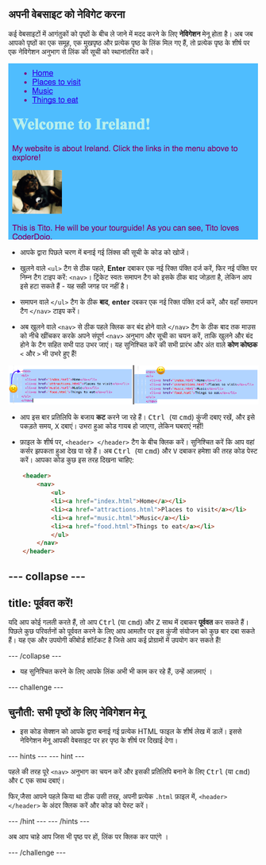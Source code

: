 ## अपनी वेबसाइट को नेविगेट करना

कई वेबसाइटों में आगंतुकों को पृष्ठों के बीच ले जाने में मदद करने के लिए **नेविगेशन** मेनू होता है। अब जब आपको पृष्ठों का एक समूह, एक मुखपृष्ठ और प्रत्येक पृष्ठ के लिंक मिल गए हैं, तो प्रत्येक पृष्ठ के शीर्ष पर एक नेविगेशन अनुभाग से लिंक की सूची को स्थानांतरित करें।

![शीर्ष पर नेविगेशन लिंक के साथ एक वेब पेज का उदाहरण](images/egNavLinksAtTop.png)

- आपके द्वारा पिछले चरण में बनाई गई लिंक्स की सूची के कोड को खोजें।

- खुलने वाले `<ul>` टैग से ठीक पहले, **Enter** दबाकर एक नई रिक्त पंक्ति दर्ज करें, फिर नई पंक्ति पर निम्न टैग टाइप करें: `<nav>`। ट्रिंकेट स्वतः समापन टैग को इसके ठीक बाद जोड़ता है, लेकिन आप इसे हटा सकते हैं - यह सही जगह पर नहीं है।

- समापन वाले `</ul>` टैग के ठीक **बाद**, **enter** दबकर एक नई रिक्त पंक्ति दर्ज करें, और वहाँ समापन टैग `</nav>` टाइप करें।

- अब खुलने वाले `<nav>` से ठीक पहले क्लिक कर बंद होने वाले `</nav>` टैग के ठीक बाद तक माउस को नीचे खींचकर करके अपने संपूर्ण `<nav>` अनुभाग और सूची का चयन करें, ताकि खुलने और बंद होने के टैग सहित सभी पाठ उभर जाएं। यह सुनिश्चित करें की सभी प्रारंभ और अंत वाले **कोण कोष्ठक** `<` और `>` भी उभरे हुए हैं!

![बाईं ओर पाठ पूरी तरह से चयनित नहीं है, जबकि दाईं ओर पाठ चयनित है](images/egSelectedYayWoops.png)

- आप इस बार प्रतिलिपि के बजाय **कट** करने जा रहे हैं। <kbd> Ctrl </kbd> (या <kbd>cmd</kbd>) कुंजी दबाए रखें, और इसे पकड़ते समय, <kbd>X</kbd> दबाएं। उभरा हुआ कोड गायब हो जाएगा, लेकिन घबराएं नहीं!

- फ़ाइल के शीर्ष पर, `<header> </header>` टैग के बीच क्लिक करें। सुनिश्चित करें कि आप वहां कर्सर झपकता हुआ देख पा रहे हैं। अब <kbd> Ctrl </kbd> (या <kbd> cmd</kbd>) और <kbd>V</kbd> दबाकर हमेशा की तरह कोड पेस्ट करें। आपका कोड कुछ इस तरह दिखना चाहिए:

```html
    <header>
        <nav>
            <ul>
            <li><a href="index.html">Home</a></li>
            <li><a href="attractions.html">Places to visit</a></li>
            <li><a href="music.html">Music</a></li>
            <li><a href="food.html">Things to eat</a></li>
            </ul>
        </nav>
    </header>
```

--- collapse ---
---
title: पूर्ववत करें!
---

यदि आप कोई गलती करते हैं, तो आप <kbd>Ctrl</kbd> (या <kbd>cmd</kbd>) और <kbd>Z</kbd> साथ में दबाकर **पूर्ववत** कर सकते हैं। पिछले कुछ परिवर्तनों को पूर्ववत करने के लिए आप आमतौर पर इस कुंजी संयोजन को कुछ बार दबा सकते हैं। यह एक और उपयोगी कीबोर्ड शॉर्टकट है जिसे आप कई प्रोग्रामों में उपयोग कर सकते हैं!

--- /collapse ---

- यह सुनिश्चित करने के लिए आपके लिंक अभी भी काम कर रहे हैं, उन्हें आज़माएं ।

--- challenge ---

## चुनौती: सभी पृष्ठों के लिए नेविगेशन मेनू

- इस कोड सेक्शन को आपके द्वारा बनाई गई प्रत्येक HTML फाइल के शीर्ष लेख में डालें। इससे नेविगेशन मेनू आपकी वेबसाइट पर हर पृष्ठ के शीर्ष पर दिखाई देगा।
    
--- hints ---
--- hint ---

पहले की तरह पूरे `<nav>` अनुभाग का चयन करें और इसकी प्रतिलिपि बनाने के लिए <kbd>Ctrl</kbd> (या <kbd>cmd</kbd>) और <kbd>C</kbd> एक साथ दबाएं।

फिर,जैसा आपने पहले किया था ठीक उसी तरह, अपनी प्रत्येक `.html` फ़ाइल में, `<header> </header>` के अंदर क्लिक करें और कोड को पेस्ट करें।

--- /hint ---
--- /hints ---

अब आप चाहे आप जिस भी पृष्ठ पर हों, लिंक पर क्लिक कर पाएंगे ।

--- /challenge ---